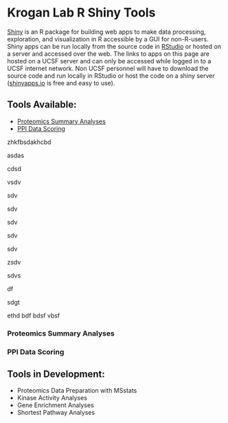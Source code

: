 # Krogan Lab R Shiny Tools

[Shiny](https://shiny.rstudio.com/) is an R package for building web apps to make data processing, exploration, and visualization in R accessible by a GUI for non-R-users. Shiny apps can be run locally from the source code in [RStudio](https://posit.co/download/rstudio-desktop/) or hosted on a server and accessed over the web. The links to apps on this page are hosted on a UCSF server and can only be accessed while logged in to a UCSF internet network. Non UCSF personnel will have to download the source code and run locally in RStudio or host the code on a shiny server ([shinyapps.io](https://www.shinyapps.io/?_gl=1*yakayf*_ga*NzE3MDY1MjQ0LjE2ODMyMzYxMjc.*_ga_8QJS108GF1*MTY4MzMzNjAxNC4yLjEuMTY4MzMzNzU4My4wLjAuMA..*_ga_2C0WZ1JHG0*MTY4MzMzNjAxNC4yLjEuMTY4MzMzNzU4My4wLjAuMA..) is free and easy to use).

## Tools Available:
- [Proteomics Summary Analyses](#Proteomics-Summary-Analyses)
- [PPI Data Scoring](#PPI-Data-Scoring)


zhkfbsdakhcbd

asdas

cdsd

vsdv

sdv

sdv

sdv

sdv

sdv

zsdv

sdvs

df

sdgt

ethd
bdf
bdsf
vbsf
### Proteomics Summary Analyses

### PPI Data Scoring

## Tools in Development:
- Proteomics Data Preparation with MSstats
- Kinase Activity Analyses
- Gene Enrichment Analyses
- Shortest Pathway Analyses
